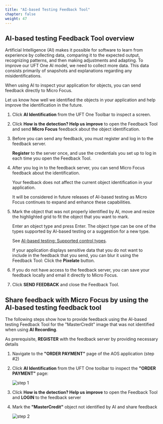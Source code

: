 ```yaml
---
title: "AI-based Testing Feedback Tool"
chapter: false
weight: 47
---
```


## AI-based testing Feedback Tool overview

Artificial Intelligence (AI) makes it possible for software to learn from experience by collecting data, comparing it to the expected output, recognizing patterns, and then making adjustments and adapting.
To improve our UFT One AI model, we need to collect more data. This data consists primarily of snapshots and explanations regarding any misidentifications.

When using AI to inspect your application for objects, you can send feedback directly to Micro Focus.

Let us know how well we identified the objects in your application and help improve the identification in the future.

1.	Click **AI Identification** from the UFT One Toolbar to inspect a screen.

2.	Click **How is the detection? Help us improve** to open the Feedback Tool and send **Micro Focus** feedback about the object identification.

3.	Before you can send any feedback, you must register and log in to the feedback server.

	**Register** to the server once, and use the credentials you set up to log in each time you open the Feedback Tool.

4. After you log in to the feedback server, you can send Micro Focus feedback about the identification.

	Your feedback does not affect the current object identification in your application.

	It will be considered in future releases of AI-based testing as Micro Focus continues to expand and enhance these capabilities.

5. Mark the object that was not properly identified by AI, move and resize the highlighted grid to fit the object that you want to mark.

	Enter an object type and press Enter. The object type can be one of the types supported by AI-based testing or a suggestion for a new type.

	See [AI-based testing: Supported control types](https://admhelp.microfocus.com/uft/en/15.0-15.0.2/UFT_Help/Content/User_Guide/AI-supported-types.htm).

	If your application displays sensitive data that you do not want to include in the feedback that you send, you can blur it using the Feedback Tool: Click the **Pixelate**  button.

6. If you do not have access to the feedback server, you can save your feedback locally and email it directly to Micro Focus.

7.	Click **SEND FEEDBACK** and close the Feedback Tool.

## Share feedback with Micro Focus by using the AI-based testing feedback tool

The following steps show how to provide feedback using the AI-based testing Feedback Tool for the "MasterCredit" image that was not identified when using **AI Recording**.

As prerequisite, **REGISTER** with the feedback server by providing necessary details

1.	Navigate to the **"ORDER PAYMENT"** page of the AOS application (step #2)

2.	Click **AI Identification** from the UFT One toolbar to inspect the **"ORDER PAYMENT"** page:

	![step 1](/images/040_create_uft_ai_based_test/feedback.PNG)

3. Click **How is the detection? Help us improve** to open the Feedback Tool and **LOGIN** to the feedback server

4. Mark the **"MasterCredit"** object not identified by AI and share feedback

	![step 2](/images/040_create_uft_ai_based_test/master_credit.png)

